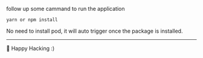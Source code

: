 
follow up some cammand to run the application
```
yarn or npm install
```

No need to install pod, it will auto trigger once the package is installed.

----------------------------------------------------------

🔭 Happy Hacking :)
